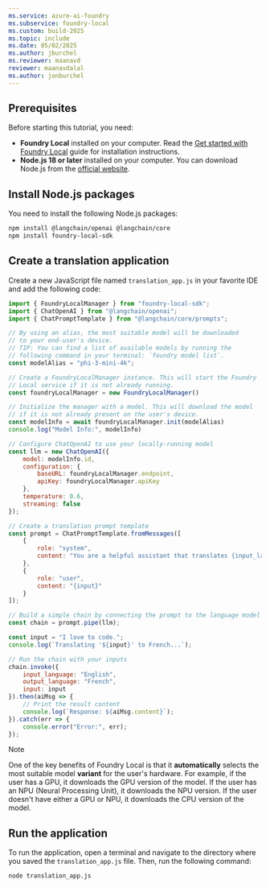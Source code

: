 ```yaml
---
ms.service: azure-ai-foundry
ms.subservice: foundry-local
ms.custom: build-2025
ms.topic: include
ms.date: 05/02/2025
ms.author: jburchel
ms.reviewer: maanavd
reviewer: maanavdalal
ms.author: jonburchel
---
```


## Prerequisites

Before starting this tutorial, you need:

- **Foundry Local** installed on your computer. Read the [Get started with Foundry Local](../../get-started.md) guide for installation instructions.
- **Node.js 18 or later** installed on your computer. You can download Node.js from the [official website](https://nodejs.org/).

## Install Node.js packages

You need to install the following Node.js packages:

```bash
npm install @langchain/openai @langchain/core
npm install foundry-local-sdk
```

## Create a translation application

Create a new JavaScript file named `translation_app.js` in your favorite IDE and add the following code:

```javascript
import { FoundryLocalManager } from "foundry-local-sdk";
import { ChatOpenAI } from "@langchain/openai";
import { ChatPromptTemplate } from "@langchain/core/prompts";

// By using an alias, the most suitable model will be downloaded 
// to your end-user's device.
// TIP: You can find a list of available models by running the 
// following command in your terminal: `foundry model list`.
const modelAlias = "phi-3-mini-4k";

// Create a FoundryLocalManager instance. This will start the Foundry 
// Local service if it is not already running.
const foundryLocalManager = new FoundryLocalManager()

// Initialize the manager with a model. This will download the model 
// if it is not already present on the user's device.
const modelInfo = await foundryLocalManager.init(modelAlias)
console.log("Model Info:", modelInfo)

// Configure ChatOpenAI to use your locally-running model
const llm = new ChatOpenAI({
    model: modelInfo.id,
    configuration: {
        baseURL: foundryLocalManager.endpoint,
        apiKey: foundryLocalManager.apiKey
    },
    temperature: 0.6,
    streaming: false
});

// Create a translation prompt template
const prompt = ChatPromptTemplate.fromMessages([
    {
        role: "system",
        content: "You are a helpful assistant that translates {input_language} to {output_language}."
    },
    {
        role: "user",
        content: "{input}"
    }
]);

// Build a simple chain by connecting the prompt to the language model
const chain = prompt.pipe(llm);

const input = "I love to code.";
console.log(`Translating '${input}' to French...`);

// Run the chain with your inputs
chain.invoke({
    input_language: "English",
    output_language: "French",
    input: input
}).then(aiMsg => {
    // Print the result content
    console.log(`Response: ${aiMsg.content}`);
}).catch(err => {
    console.error("Error:", err);
});
```

> [!NOTE]
> One of the key benefits of Foundry Local is that it **automatically** selects the most suitable model **variant** for the user's hardware. For example, if the user has a GPU, it downloads the GPU version of the model. If the user has an NPU (Neural Processing Unit), it downloads the NPU version. If the user doesn't have either a GPU or NPU, it downloads the CPU version of the model.

## Run the application

To run the application, open a terminal and navigate to the directory where you saved the `translation_app.js` file. Then, run the following command:

```bash
node translation_app.js
```
